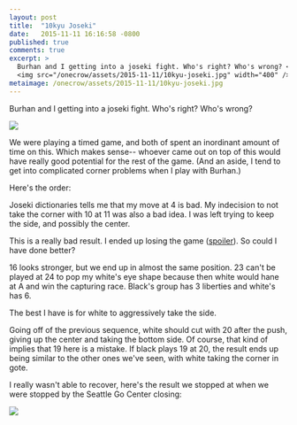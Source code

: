 ```yaml
---
layout: post
title:  "10kyu Joseki"
date:   2015-11-11 16:16:58 -0800
published: true
comments: true
excerpt: >
  Burhan and I getting into a joseki fight. Who's right? Who's wrong? <br/>
  <img src="/onecrow/assets/2015-11-11/10kyu-joseki.jpg" width="400" /><br/>
metaimage: /onecrow/assets/2015-11-11/10kyu-joseki.jpg
---
```

Burhan and I getting into a joseki fight. Who's right? Who's wrong? 

<img src="/onecrow/assets/2015-11-11/10kyu-joseki.jpg" />

We were playing a timed game, and both of spent an inordinant amount of time on this. Which makes sense-- whoever came out on top of this would have really good potential for the rest of the game.  (And an aside, I tend to get into complicated corner problems when I play with Burhan.)

Here's the order:

<div class="center-2col-300">
<div id="joseki_1" class="onecrow s300 glift inline"></div>
<div id="joseki_2" class="onecrow s300 glift inline"></div>
</div>


Joseki dictionaries tells me that my move at <span class="wstone">4</span> is bad.  My indecision to not take the corner with <span class="wstone">10</span> at <span class="bstone">11</span> was also a bad idea.  I was left trying to keep the side, and possibly the center.
      

<div id="joseki_3" class="onecrow s300 glift center"></div>

This is a really bad result.  I ended up losing the game ([spoiler](/onecrow/assets/2015-11-11/game_end.jpg)). So could I have done better?


<div class="center-2col-300">
<div id="joseki_4" class="onecrow s300 glift inline"></div>
<div id="joseki_5" class="onecrow s300 glift inline"></div>
</div>

<span class="wstone">16</span> looks stronger, but we end up in almost the same position. <span class="bstone">23</span> can't be played at <span class="wstone">24</span> to pop my white's eye shape because then white would hane at A and win the capturing race.  Black's group has 3 liberties and white's has 6.

The best I have is for white to aggressively take the side.

<div id="joseki_6" class="onecrow s300 glift center"></div>

Going off of the previous sequence, white should cut with <span class="wstone">20</span> after the push, giving up the center and taking the bottom side. Of course, that kind of implies that <span class="bstone">19</span> here is a mistake.  If black plays 19 at 20, the result ends up being similar to the other ones we've seen, with white taking the corner in gote.

I really wasn't able to recover, here's the result we stopped at when we were stopped by the Seattle Go Center closing:

<img src="/onecrow/assets/2015-11-11/game_end.jpg" />

<script type="text/javascript">
$(function() {
  // var josekiBoard = function(divId, init, drawTo)

  var exampleWidget = glift.create({
    divId: "joseki_1",
    sgf: {
      url: '/onecrow/assets/2015-11-11/burhan_10kyu_joseki.sgf',
      widgetType: 'GAME_SLICE',
      initialPosition: 0,
      drawTo: 5,
      uiComponents: ['BOARD'],
    },
    display: {
      disableZoomForMobile: true
    }
  });

  var exampleWidget = glift.create({
    divId: "joseki_2",
    sgf: {
      url: '/onecrow/assets/2015-11-11/burhan_10kyu_joseki.sgf',
      widgetType: 'GAME_SLICE',
      initialPosition: 5,
      drawTo: 15,
      uiComponents: ['BOARD'],
    },
    display: {
      disableZoomForMobile: true
    }
  });

  var exampleWidget = glift.create({
    divId: "joseki_3",
    sgf: {
      url: '/onecrow/assets/2015-11-11/burhan_10kyu_joseki.sgf',
      widgetType: 'GAME_SLICE',
      initialPosition: 15,
      drawTo: 27,
      uiComponents: ['BOARD'],
    },
    display: {
      disableZoomForMobile: true
    }
  });

  var exampleWidget = glift.create({
    divId: "joseki_4",
    sgf: {
      url: '/onecrow/assets/2015-11-11/burhan_10kyu_joseki.sgf',
      widgetType: 'GAME_SLICE',
      initialPosition: 15,
      nextMovesPath: '0.1',
      uiComponents: ['BOARD'],
    },
    display: {
      disableZoomForMobile: true
    }
  });

  var exampleWidget = glift.create({
    divId: "joseki_5",
    sgf: {
      url: '/onecrow/assets/2015-11-11/burhan_10kyu_joseki.sgf',
      widgetType: 'GAME_SLICE',
      initialPosition: 15,
      nextMovesPath: '0.1.0.0.0.0.0.0.0.0.0',
      uiComponents: ['BOARD'],
    },
    display: {
      disableZoomForMobile: true
    }
  });

  var exampleWidget = glift.create({
    divId: "joseki_6",
    sgf: {
      url: '/onecrow/assets/2015-11-11/burhan_10kyu_joseki.sgf',
      widgetType: 'GAME_SLICE',
      initialPosition: 15,
      nextMovesPath: '0.1.0.0.0.1.0.0.0',
      uiComponents: ['BOARD'],
    },
    display: {
      disableZoomForMobile: true
    }
  });


});
</script>
